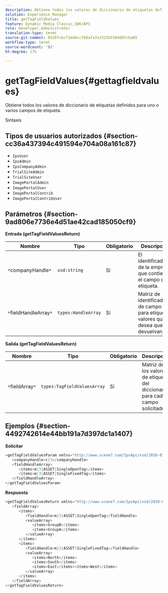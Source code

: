 ```yaml
---
description: Obtiene todos los valores de diccionario de etiquetas definidos para uno o varios campos de etiqueta.
solution: Experience Manager
title: getTagFieldValues
feature: Dynamic Media Classic,SDK/API
role: Developer,Administrator
translation-type: tm+mt
source-git-commit: 052bfcbcf1bd4ccf60afa7e3325bf58dd07cba85
workflow-type: tm+mt
source-wordcount: '92'
ht-degree: 17%

---
```



# getTagFieldValues{#gettagfieldvalues}

Obtiene todos los valores de diccionario de etiquetas definidos para uno o varios campos de etiqueta.

Sintaxis

## Tipos de usuarios autorizados {#section-cc36a437394c491594e704a08a161c87}

* `IpsUser`
* `IpsAdmin`
* `IpsCompanyAdmin`
* `TrialSiteAdmin`
* `TrialSiteUser`
* `ImagePortalAdmin`
* `ImagePortalUser`
* `ImagePortalContrib`
* `ImagePortalContribUser`

## Parámetros {#section-9ad806e7736e4d51ae42cad185050cf9}

**Entrada (getTagFieldValuesReturn)**

| Nombre | Tipo | Obligatorio | Descripción |
|---|---|---|---|
| `*`companyHandle`*` | `xsd:string` | Sí | El identificador de la empresa que contiene el campo de etiqueta. |
| `*`fieldHandleArray`*` | `types:HandleArray` | Sí | Matriz de identificadores de campo para etiquetar valores que desea que se devuelvan. |

**Salida (getTagFieldValuesReturn)**

| Nombre | Tipo | Obligatorio | Descripción |
|---|---|---|---|
| `*`fieldArray`*` | `types:TagFieldValuesArray` | Sí | Matriz de los valores de etiqueta del diccionario para cada campo solicitado. |

## Ejemplos {#section-4492742614e44bb191a7d397dc1a1407}

**Solicitar**

```java
<getTagFieldValuesParam xmlns="http://www.scene7.com/IpsApi/xsd/2010-01-31">
   <companyHandle>c|3</companyHandle>
   <fieldHandleArray>
      <items>m|3|ASSET|SingleOpenTag</items>
      <items>m|3|ASSET|SingleFixedTag</items>
   </fieldHandleArray>
</getTagFieldValuesParam>
```

**Respuesta**

```java
<getTagFieldValuesReturn xmlns="http://www.scene7.com/IpsApi/xsd/2010-01-31">
   <fieldArray>
      <items>
         <fieldHandle>m|3|ASSET|SingleOpenTag</fieldHandle>
         <valueArray>
            <items>GroupB</items>
            <items>GroupA</items>
         </valueArray>
      </items>
      <items>
         <fieldHandle>m|3|ASSET|SingleFixedTag</fieldHandle>
         <valueArray>
            <items>North</items>
            <items>South</items>
            <items>East</items><items>West</items>
         </valueArray>
      </items>
   </fieldArray>
</getTagFieldValuesReturn>
```

